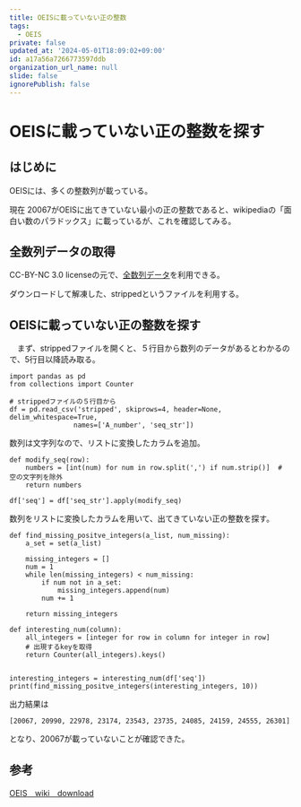 ```yaml
---
title: OEISに載っていない正の整数
tags:
  - OEIS
private: false
updated_at: '2024-05-01T18:09:02+09:00'
id: a17a56a7266773597ddb
organization_url_name: null
slide: false
ignorePublish: false
---
```

# OEISに載っていない正の整数を探す

## はじめに

OEISには、多くの整数列が載っている。

現在 20067がOEISに出てきていない最小の正の整数であると、wikipediaの「面白い数のパラドックス」に載っているが、これを確認してみる。

## 全数列データの取得

CC-BY-NC 3.0 licenseの元で、[全数列データ](https://oeis.org/stripped.gz)を利用できる。

ダウンロードして解凍した、strippedというファイルを利用する。

## OEISに載っていない正の整数を探す

　まず、strippedファイルを開くと、５行目から数列のデータがあるとわかるので、5行目以降読み取る。

 ```ipynb
import pandas as pd
from collections import Counter

# strippedファイルの５行目から
df = pd.read_csv('stripped', skiprows=4, header=None, delim_whitespace=True,
                 names=['A_number', 'seq_str'])
```

数列は文字列なので、リストに変換したカラムを追加。

```ipynb
def modify_seq(row):
    numbers = [int(num) for num in row.split(',') if num.strip()]  # 空の文字列を除外
    return numbers

df['seq'] = df['seq_str'].apply(modify_seq)
```

数列をリストに変換したカラムを用いて、出てきていない正の整数を探す。

```ipynb
def find_missing_positve_integers(a_list, num_missing):
    a_set = set(a_list)

    missing_integers = []
    num = 1
    while len(missing_integers) < num_missing:
        if num not in a_set:
            missing_integers.append(num)
        num += 1

    return missing_integers

def interesting_num(column):
    all_integers = [integer for row in column for integer in row]
    # 出現するkeyを取得
    return Counter(all_integers).keys()


interesting_integers = interesting_num(df['seq'])
print(find_missing_positve_integers(interesting_integers, 10))
```

出力結果は

```
[20067, 20990, 22978, 23174, 23543, 23735, 24085, 24159, 24555, 26301]
```

となり、20067が載っていないことが確認できた。


## 参考

[OEIS　wiki　download](https://oeis.org/wiki/Download)
